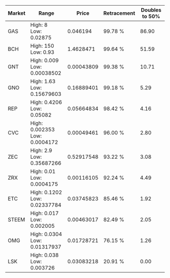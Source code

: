 | Market | Range | Price| Retracement | Doubles to 50% |
| --- | --- | --- | --- | --- |
| GAS | High: 8<br />Low: 0.02875 | 0.046194 | 99.78 % | 86.90 |
| BCH | High: 150<br />Low: 0.93 | 1.4628471 | 99.64 % | 51.59 |
| GNT | High: 0.009<br />Low: 0.00038502 | 0.00043809 | 99.38 % | 10.71 |
| GNO | High: 1.63<br />Low: 0.15679603 | 0.16889401 | 99.18 % | 5.29 |
| REP | High: 0.4206<br />Low: 0.05082 | 0.05664834 | 98.42 % | 4.16 |
| CVC | High: 0.002353<br />Low: 0.0004172 | 0.00049461 | 96.00 % | 2.80 |
| ZEC | High: 2.9<br />Low: 0.35687266 | 0.52917548 | 93.22 % | 3.08 |
| ZRX | High: 0.01<br />Low: 0.0004175 | 0.00116105 | 92.24 % | 4.49 |
| ETC | High: 0.1202<br />Low: 0.02337784 | 0.03745823 | 85.46 % | 1.92 |
| STEEM | High: 0.017<br />Low: 0.002005 | 0.00463017 | 82.49 % | 2.05 |
| OMG | High: 0.0304<br />Low: 0.01317937 | 0.01728721 | 76.15 % | 1.26 |
| LSK | High: 0.038<br />Low: 0.003726 | 0.03083218 | 20.91 % | 0.00 |
